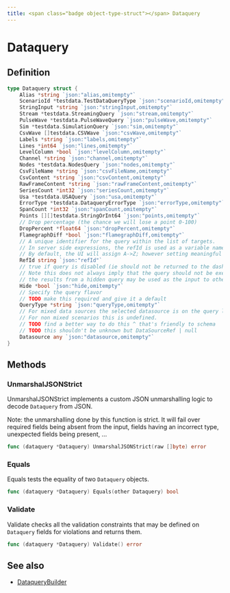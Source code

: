 ```yaml
---
title: <span class="badge object-type-struct"></span> Dataquery
---
```

# <span class="badge object-type-struct"></span> Dataquery

## Definition

```go
type Dataquery struct {
    Alias *string `json:"alias,omitempty"`
    ScenarioId *testdata.TestDataQueryType `json:"scenarioId,omitempty"`
    StringInput *string `json:"stringInput,omitempty"`
    Stream *testdata.StreamingQuery `json:"stream,omitempty"`
    PulseWave *testdata.PulseWaveQuery `json:"pulseWave,omitempty"`
    Sim *testdata.SimulationQuery `json:"sim,omitempty"`
    CsvWave []testdata.CSVWave `json:"csvWave,omitempty"`
    Labels *string `json:"labels,omitempty"`
    Lines *int64 `json:"lines,omitempty"`
    LevelColumn *bool `json:"levelColumn,omitempty"`
    Channel *string `json:"channel,omitempty"`
    Nodes *testdata.NodesQuery `json:"nodes,omitempty"`
    CsvFileName *string `json:"csvFileName,omitempty"`
    CsvContent *string `json:"csvContent,omitempty"`
    RawFrameContent *string `json:"rawFrameContent,omitempty"`
    SeriesCount *int32 `json:"seriesCount,omitempty"`
    Usa *testdata.USAQuery `json:"usa,omitempty"`
    ErrorType *testdata.DataqueryErrorType `json:"errorType,omitempty"`
    SpanCount *int32 `json:"spanCount,omitempty"`
    Points [][]testdata.StringOrInt64 `json:"points,omitempty"`
    // Drop percentage (the chance we will lose a point 0-100)
    DropPercent *float64 `json:"dropPercent,omitempty"`
    FlamegraphDiff *bool `json:"flamegraphDiff,omitempty"`
    // A unique identifier for the query within the list of targets.
    // In server side expressions, the refId is used as a variable name to identify results.
    // By default, the UI will assign A->Z; however setting meaningful names may be useful.
    RefId string `json:"refId"`
    // true if query is disabled (ie should not be returned to the dashboard)
    // Note this does not always imply that the query should not be executed since
    // the results from a hidden query may be used as the input to other queries (SSE etc)
    Hide *bool `json:"hide,omitempty"`
    // Specify the query flavor
    // TODO make this required and give it a default
    QueryType *string `json:"queryType,omitempty"`
    // For mixed data sources the selected datasource is on the query level.
    // For non mixed scenarios this is undefined.
    // TODO find a better way to do this ^ that's friendly to schema
    // TODO this shouldn't be unknown but DataSourceRef | null
    Datasource any `json:"datasource,omitempty"`
}
```
## Methods

### <span class="badge object-method"></span> UnmarshalJSONStrict

UnmarshalJSONStrict implements a custom JSON unmarshalling logic to decode `Dataquery` from JSON.

Note: the unmarshalling done by this function is strict. It will fail over required fields being absent from the input, fields having an incorrect type, unexpected fields being present, …

```go
func (dataquery *Dataquery) UnmarshalJSONStrict(raw []byte) error
```

### <span class="badge object-method"></span> Equals

Equals tests the equality of two `Dataquery` objects.

```go
func (dataquery *Dataquery) Equals(other Dataquery) bool
```

### <span class="badge object-method"></span> Validate

Validate checks all the validation constraints that may be defined on `Dataquery` fields for violations and returns them.

```go
func (dataquery *Dataquery) Validate() error
```

## See also

 * <span class="badge builder"></span> [DataqueryBuilder](./builder-DataqueryBuilder.md)
